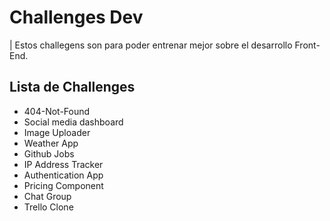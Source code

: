# Challenges Dev

| Estos challegens son para poder entrenar mejor sobre el desarrollo Front-End.

## Lista de Challenges

- 404-Not-Found
- Social media dashboard
- Image Uploader
- Weather App
- Github Jobs
- IP Address Tracker
- Authentication App
- Pricing Component
- Chat Group
- Trello Clone
